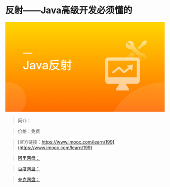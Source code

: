 # 反射——Java高级开发必须懂的

![img](../../assets/5fe442e00001a41e05400304.jpg)

> 简介：

> 价格：免费

> [官方链接：https://www.imooc.com/learn/199](https://www.imooc.com/learn/199)

> [阿里网盘：]()

> [百度网盘：]()

> [夸克网盘：]()
